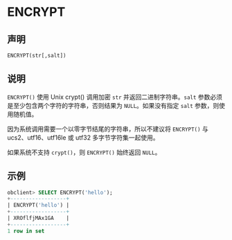 # ENCRYPT

## 声明

```sql
ENCRYPT(str[,salt])
```

## 说明

`ENCRYPT()` 使用 Unix crypt() 调用加密 `str` 并返回二进制字符串。`salt` 参数必须是至少包含两个字符的字符串，否则结果为 `NULL`。如果没有指定 `salt` 参数，则使用随机值。

因为系统调用需要一个以零字节结尾的字符串，所以不建议将 `ENCRYPT()` 与 ucs2、utf16、utf16le 或 utf32 多字节字符集一起使用。

如果系统不支持 `crypt()`，则 `ENCRYPT()` 始终返回 `NULL`。

## 示例

```sql
obclient> SELECT ENCRYPT('hello');
+------------------+
| ENCRYPT('hello') |
+------------------+
| XROflfjMAx1GA    |
+------------------+
1 row in set
```